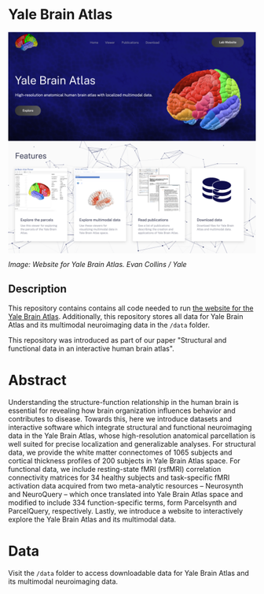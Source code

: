 # Yale Brain Atlas

<p align="center">
  <img src="homepage.png" alt="alt text" width="800px" align="middle"/>
</p>

*Image: Website for Yale Brain Atlas. Evan Collins / Yale*

## Description

This repository contains contains all code needed to run [the website for the Yale Brain Atlas](https://yalebrainatlas.github.io/YaleBrainAtlas/). Additionally, this repository stores all data for Yale Brain Atlas and its multimodal neuroimaging data in the `/data` folder.

This repository was introduced as part of our paper "Structural and functional data in an interactive human brain atlas".



# Abstract

Understanding the structure-function relationship in the human brain is essential for revealing how brain organization influences behavior and contributes to disease. Towards this, here we introduce datasets and interactive software which integrate structural and functional neuroimaging data in the Yale Brain Atlas, whose high-resolution anatomical parcellation is well suited for precise localization and generalizable analyses. For structural data, we provide the white matter connectomes of 1065 subjects and cortical thickness profiles of 200 subjects in Yale Brain Atlas space. For functional data, we include resting-state fMRI (rsfMRI) correlation connectivity matrices for 34 healthy subjects and task-specific fMRI activation data acquired from two meta-analytic resources – Neurosynth and NeuroQuery – which once translated into Yale Brain Atlas space and modified to include 334 function-specific terms, form Parcelsynth and ParcelQuery, respectively. Lastly, we introduce a website to interactively explore the Yale Brain Atlas and its multimodal data.



# Data

Visit the `/data` folder to access downloadable data for Yale Brain Atlas and its multimodal neuroimaging data.
